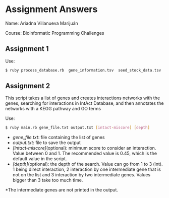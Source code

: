 # Assignment Answers

Name: Ariadna Villanueva Marijuán

Course: Bioinformatic Programming Challenges

## Assignment 1

Use:

```bash
$ ruby process_database.rb  gene_information.tsv  seed_stock_data.tsv  cross_data.tsv  new_stock_file.tsv
```

## Assignment 2

This script takes a list of genes and creates interactions networks with the genes, searching for interactions in IntAct Database, and then annotates the networks with a KEGG pathway and GO terms

Use:
```bash
$ ruby main.rb gene_file.txt output.txt [intact-miscore] [depth]
```
- *gene_file.txt*: file containing the list of genes
- *output.txt*: file to save the output
- *\[intact-miscore]*\(optional): minimum score to consider an interaction. Value between 0 and 1. The recommended value is 0.45, which is the default value in the script.
- *\[depth]*\(optional): the depth of the search. Value can go from 1 to 3 (int). 1 being direct interaction, 2 interaction by one intermediate gene that is not on the list and 3 interaction by two intermediate genes. Values bigger than 3 take too much time.

*The intermediate genes are not printed in the output.

